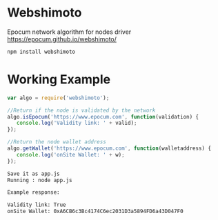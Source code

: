 # Webshimoto
Epocum network algorithm for nodes driver
https://epocum.github.io/webshimoto/

```bash
npm install webshimoto
```

# Working Example

```js
var algo = require('webshimoto');

//Return if the node is validated by the network
algo.isEpocum('https://www.epocum.com', function(validation) {
   console.log('Validity link: ' + valid);
});

//Return the node wallet address
algo.getWallet('https://www.epocum.com', function(walletaddress) {
   console.log('onSite Wallet: ' + w);
});

```

```bash
Save it as app.js
Running : node app.js

Example response:

Validity link: True
onSite Wallet: 0xA6CB6c3Bc4174C6ec2031D3a5894FD6a43D047F0
```
